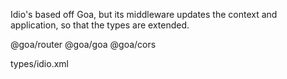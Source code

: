 Idio's based off Goa, but its middleware updates the context and application, so that the types are extended.

<include-typedefs>@goa/router</include-typedefs>
<include-typedefs>@goa/goa</include-typedefs>
<include-typedefs>@goa/cors</include-typedefs>

<typedef>types/idio.xml</typedef>